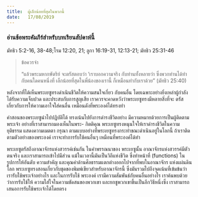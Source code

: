 ```yaml
---
title:  ผู้เล็กน้อยที่สุดในพวกนี้
date:   17/08/2019
---
```


### อ่านข้อพระคัมภีร์สำหรับบทเรียนสัปดาห์นี้
มัทธิว 5:2-16, 38-48;โรม 12:20, 21; ลูกา 16:19-31, 12:13-21; มัทธิว 25:31-46

> <p>ข้อควรจำ</p>
> “แล้วพระมหากษัตริย์ จะตรัสตอบว่า ‘เราบอกความจริง กับท่านทั้งหลายว่า ซึ่งพวกท่านได้ทำกับคนใดคนหนึ่งที่ เล็กน้อยที่สุดในพี่น้องของเรานี้ ก็เหมือนทำกับเราด้วย” (มัทธิว 25:40)

หลังจากที่ได้เห็นพระเยซูทรงดำเนินชีวิตให้ความสนใจเกี่ยว กับคนอื่น โดยเฉพาะอย่างยิ่งเหล่าผู้กำลังได้รับความเจ็บปวด และประสบกับการสูญเสีย เราควรจะคาดหวังว่าพระเยซูทรงมีหลายสิ่งที่จะ ตรัสเกี่ยวกับการให้ความเอาใจใส่คนอื่น เหมือนดังที่พระองค์ได้ทรงทำ

คำสอนของพระเยซูนำไปปฏิบัติได้ ทรงเน้นไปยังการดำรงชีวิตอย่าง มีความหมายด้วยการเป็นผู้ติดตามพระเจ้า อย่างที่เราสามารถมองเห็นในพระ- กิตติคุณ พระเยซูทรงหนุนใจให้เราดำรงชีวิตในความยุติธรรม แสดงความเมตตา กรุณา ตามแบบอย่างที่พระเยซูทรงกระทำขณะดำเนินอยู่ในโลกนี้ ถ้าเราติด ตามตัวอย่างของพระองค์ เราจะทำการรับใช้คนอื่นๆ เหมือนที่พระองค์ได้ทำ

พระเยซูตรัสถึงอาณาจักรแห่งสวรรค์เช่นกัน ในคำพรรณนาของ พระเยซูนั้น อาณาจักรแห่งสวรรค์มีตัวตนจริง และเราสามารถเข้าไปมีส่วน แม้ในเวลานี้มันเป็นวิถีแห่งชีวิต ซึ่งทำหน้าที่ (functions) ในรูปการให้อันดับ ความสำคัญ และคุณค่าด้านศีลธรรมแตกต่างออกไปจากที่พบในอาณาจักร แห่งแผ่นดินโลก พระเยซูทรงสอนเกี่ยวกับชุดของพิมพ์เขียวสำหรับอาณาจักรนี้ ซึ่งมันรวมไปถึงจุดเน้นที่เข้มข้นว่าเรารับใช้พระเจ้าอย่างไร และในการรับใช้ พระองค์ เรามีความสัมพันธ์กับคนอื่นอย่างไร เราค้นพบด้วยว่าการรับใช้ให้ ความใส่ใจในความขัดสนของพวกเขา และยกชูพวกเขาขึ้นเป็นอีกวิธีหนึ่งซึ่ง เราสามารถเสนอการรับใช้พระเจ้าได้โดยตรง